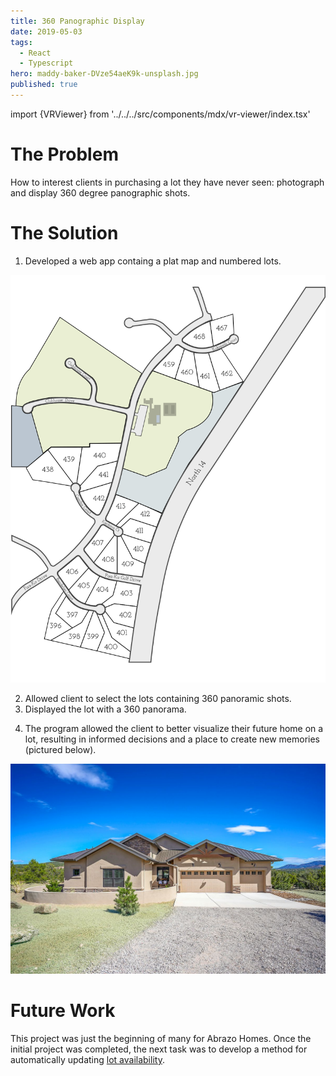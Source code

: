 ```yaml
---
title: 360 Panographic Display
date: 2019-05-03
tags:
  - React
  - Typescript
hero: maddy-baker-DVze54aeK9k-unsplash.jpg
published: true
---
```

import {VRViewer} from '../../../src/components/mdx/vr-viewer/index.tsx'

# The Problem
How to interest clients in purchasing a lot they have never seen: photograph and display 360 degree panographic shots. 

# The Solution
1. Developed a web app containg a plat map and numbered lots.

![plat](Plat.svg)

2. Allowed client to select the lots containing 360 panoramic shots.
3. Displayed the lot with a 360 panorama.

<VRViewer />

4. The program allowed the client to better visualize their future home on a lot, resulting in informed decisions and a place to create new memories (pictured below). 

![model home](721e7d424f61ff2845c9d48ec02956d7-uncropped_scaled_within_1344_1008.jpeg)


# Future Work 

This project was just the beginning of many for Abrazo Homes. Once the initial project was completed, the next task was to develop a method for automatically updating [lot availability](/projects/marksystems-graphql-v1).

